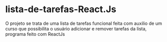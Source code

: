 # lista-de-tarefas-React.Js
O projeto se trata de uma lista de tarefas funcional feita com auxilio de um curso que possibilita o usuário adicionar e remover tarefas da lista, programa feito com ReactJs
